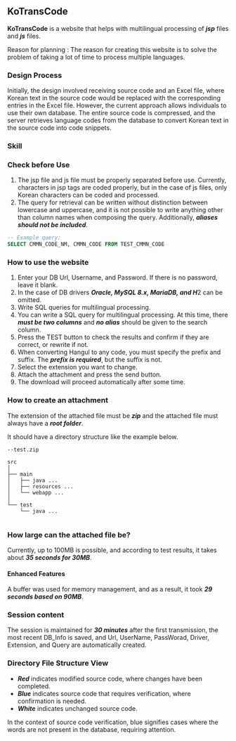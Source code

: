 ## KoTransCode
**KoTransCode** is a website that helps with multilingual processing of ***jsp*** files and ***js*** files.

Reason for planning : The reason for creating this website is to solve the problem of taking a lot of time to process multiple languages.

### Design Process
Initially, the design involved receiving source code and an Excel file, where Korean text in the source code would be replaced with the corresponding entries in the Excel file.
However, the current approach allows individuals to use their own database.
The entire source code is compressed, and the server retrieves language codes from the database to convert Korean text in the source code into code snippets.

### Skill


### Check before Use
1. The jsp file and js file must be properly separated before use. Currently, characters in jsp tags are coded properly, but in the case of js files, only Korean characters can be coded and processed.
2. The query for retrieval can be written without distinction between lowercase and uppercase, and it is not possible to write anything other than column names when composing the query. Additionally, ***aliases should not be included***.
```SQL
-- Example query:
SELECT CMMN_CODE_NM, CMMN_CODE FROM TEST_CMMN_CODE
```

### How to use the website
1. Enter your DB Url, Username, and Password. If there is no password, leave it blank.
2. In the case of DB drivers ***Oracle, MySQL 8.x, MariaDB, and H***2 can be omitted.
3. Write SQL queries for multilingual processing.
4. You can write a SQL query for multilingual processing. At this time, there ***must be two columns*** and ***no alias*** should be given to the search column.
5. Press the TEST button to check the results and confirm if they are correct, or rewrite if not.
6. When converting Hangul to any code, you must specify the prefix and suffix. The ***prefix is ​​required***, but the suffix is ​​not.
7. Select the extension you want to change.
8. Attach the attachment and press the send button.
9. The download will proceed automatically after some time.

### How to create an attachment
The extension of the attached file must be ***zip*** and the attached file must always have a ***root folder***.

It should have a directory structure like the example below.

```
--test.zip

src
│
├── main
│   ├── java ...
│   ├── resources ...  
│   └── webapp ...       
│               
└── test
    └── java ...
             
```

### How large can the attached file be?
Currently, up to 100MB is possible, and according to test results, it takes about ***35 seconds for 30MB***.
#### Enhanced Features
A buffer was used for memory management, and as a result, it took ***29 seconds based on 90MB***.

### Session content
The session is maintained for ***30 minutes*** after the first transmission, the most recent DB_Info is saved, and Url, UserName, PassWorad, Driver, Extension, and Query are automatically created.

### Directory File Structure View
- ***Red*** indicates modified source code, where changes have been completed.
- ***Blue*** indicates source code that requires verification, where confirmation is needed.
- ***White*** indicates unchanged source code.
  
In the context of source code verification, blue signifies cases where the words are not present in the database, requiring attention.
